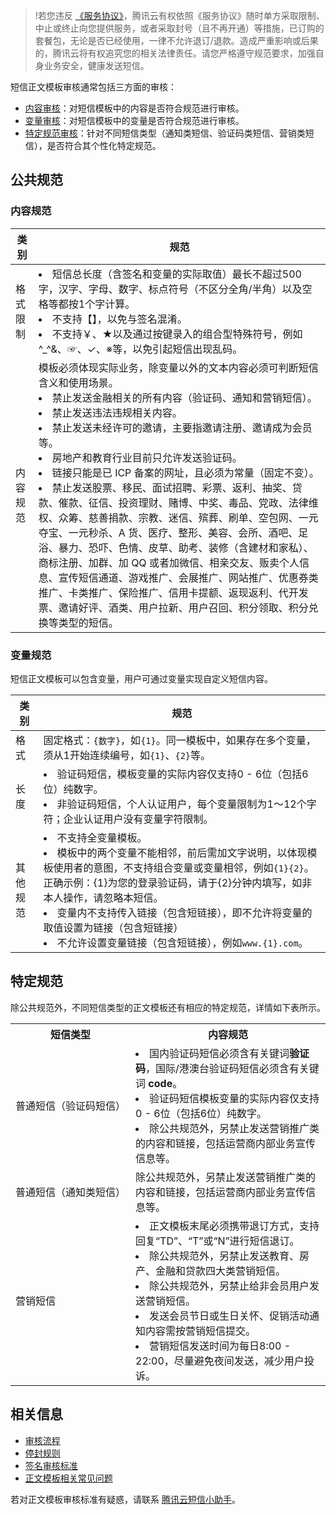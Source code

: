 >!若您违反 [《服务协议》](/document/product/382/15627)，腾讯云有权依照《服务协议》随时单方采取限制、中止或终止向您提供服务，或者采取封号（且不再开通）等措施，已订购的套餐包，无论是否已经使用，一律不允许退订/退款。造成严重影响或后果的，腾讯云将有权追究您的相关法律责任。请您严格遵守规范要求，加强自身业务安全，健康发送短信。

短信正文模板审核通常包括三方面的审核：
- [内容审核](#content)：对短信模板中的内容是否符合规范进行审核。
- [变量审核](#variable)：对短信模板中的变量是否符合规范进行审核。
- [特定规范审核](#special)：针对不同短信类型（通知类短信、验证码类短信、营销类短信），是否符合其个性化特定规范。

## 公共规范
### 内容规范[](id:content)

| 类别 | 规范 |
|---------|---------|
| 格式限制 | <li>短信总长度（含签名和变量的实际取值）最长不超过500字，汉字、字母、数字、标点符号（不区分全角/半角）以及空格等都按1个字计算。</li><li>不支持【】，以免与签名混淆。</li> <li>不支持￥、★以及通过按键录入的组合型特殊符号，例如^_^&、☞、&#10003;、※等，以免引起短信出现乱码。</li> |
|内容规范|模板必须体现实际业务，除变量以外的文本内容必须可判断短信含义和使用场景。<li>禁止发送金融相关的所有内容（验证码、通知和营销短信）。</li><li>禁止发送违法违规相关内容。</li><li>禁止发送未经许可的邀请，主要指邀请注册、邀请成为会员等。</li><li>房地产和教育行业目前只允许发送验证码。</li><li>链接只能是已 ICP 备案的网址，且必须为常量（固定不变）。</li><li>禁止发送股票、移民、面试招聘、彩票、返利、抽奖、贷款、催款、征信、投资理财、赌博、中奖、毒品、党政、法律维权、众筹、慈善捐款、宗教、迷信、殡葬、刷单、空包网、一元夺宝、一元秒杀、A 货、医疗、整形、美容、会所、酒吧、足浴、暴力、恐吓、色情、皮草、助考、装修（含建材和家私）、商标注册、加群、加 QQ 或者加微信、相亲交友、贩卖个人信息、宣传短信通道、游戏推广、会展推广、网站推广、优惠券类推广、卡类推广、保险推广、信用卡提额、返现返利、代开发票、邀请好评、酒类、用户拉新、用户召回、积分领取、积分兑换等类型的短信。</li>|

### 变量规范[](id:variable)
短信正文模板可以包含变量，用户可通过变量实现自定义短信内容。

| 类别 | 规范 |
|---------|---------|
| 格式 |固定格式：`{数字}`，如`{1}`。同一模板中，如果存在多个变量，须从1开始连续编号，如`{1}`、`{2}`等。 |
|长度|<li>验证码短信，模板变量的实际内容仅支持0 - 6位（包括6位）纯数字。<li>非验证码短信，个人认证用户，每个变量限制为1～12个字符；企业认证用户没有变量字符限制。|
| 其他规范 | <li>不支持全变量模板。</li><li>模板中的两个变量不能相邻，前后需加文字说明，以体现模板使用者的意图，不支持组合变量或变量相邻，例如`{1}{2}`。正确示例：{1}为您的登录验证码，请于{2}分钟内填写，如非本人操作，请忽略本短信。</li><li>变量内不支持传入链接（包含短链接），即不允许将变量的取值设置为链接（包含短链接）</li><li>不允许设置变量链接（包含短链接），例如`www.{1}.com`。</li> |

## 特定规范[](id:special)
除公共规范外，不同短信类型的正文模板还有相应的特定规范，详情如下表所示。

<table>
     <tr>
         <th width="20%">短信类型</th>  
         <th nowrap="nowrap">内容规范</th>  
     </tr>
	 <tr>      
         <td nowrap="nowrap">普通短信（验证码短信）</td>   
	 <td><li>国内验证码短信必须含有关键词<b>验证码</b>，国际/港澳台验证码短信必须含有关键词 <b>code</b>。</li><li>验证码短信模板变量的实际内容仅支持0 - 6位（包括6位）纯数字。</li><li>除公共规范外，另禁止发送营销推广类的内容和链接，包括运营商内部业务宣传信息等。</li></td>   
     </tr> 
	<tr> 
	     <td nowrap="nowrap">普通短信（通知类短信）</td>   
	     <td>除公共规范外，另禁止发送营销推广类的内容和链接，包括运营商内部业务宣传信息等。</td>   
     </tr> 
	 <tr>
	     <td>营销短信</td>   
	     <td><li>正文模板末尾必须携带退订方式，支持回复“TD”、“T”或“N”进行短信退订。</li>
			 <li>除公共规范外，另禁止发送教育、房产、金融和贷款四大类营销短信。</li>
			 <li>除公共规范外，另禁止给非会员用户发送营销短信。</li>
			 <li>发送会员节日或生日关怀、促销活动通知内容需按营销短信提交。</li>
			 <li>营销短信发送时间为每日8:00 - 22:00，尽量避免夜间发送，减少用户投诉。</li>
			</td>   
     </tr> 
</table>

## 相关信息

- [审核流程](https://cloud.tencent.com/document/product/382/13444#.E5.AE.A1.E6.A0.B8.E6.B5.81.E7.A8.8B)
- [停封规则](https://cloud.tencent.com/document/product/382/13444#.E5.81.9C.E5.B0.81.E8.A7.84.E5.88.99)
- [签名审核标准](https://cloud.tencent.com/document/product/382/39022)
- [正文模板相关常见问题](https://cloud.tencent.com/document/product/382/13301)

若对正文模板审核标准有疑惑，请联系 [腾讯云短信小助手](https://tccc.qcloud.com/web/im/index.html#/chat?webAppId=8fa15978f85cb41f7e2ea36920cb3ae1&title=Sms)。
